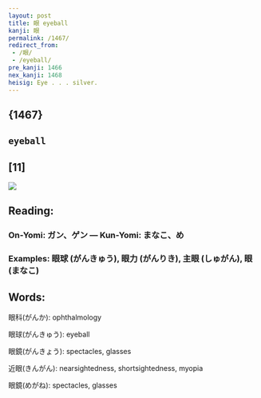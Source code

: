 ```yaml
---
layout: post
title: 眼 eyeball
kanji: 眼
permalink: /1467/
redirect_from:
 - /眼/
 - /eyeball/
pre_kanji: 1466
nex_kanji: 1468
heisig: Eye . . . silver.
---
```


## {1467}

## `eyeball`

## [11]

<div class="stroke"><img src="E79CBC.png" /></div>

## Reading:

### On-Yomi: ガン、ゲン &mdash; Kun-Yomi: まなこ、め

### Examples: 眼球 (がんきゅう), 眼力 (がんりき), 主眼 (しゅがん), 眼 (まなこ)

## Words:

眼科(がんか): ophthalmology

眼球(がんきゅう): eyeball

眼鏡(がんきょう): spectacles, glasses

近眼(きんがん): nearsightedness, shortsightedness, myopia

眼鏡(めがね): spectacles, glasses
